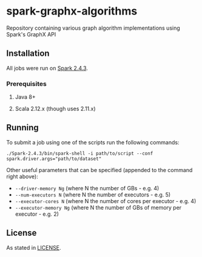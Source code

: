 # spark-graphx-algorithms
Repository containing various graph algorithm implementations using Spark's GraphX API

## Installation

All jobs were run on [Spark 2.4.3](https://spark.apache.org/releases/spark-release-2-4-3.html).

### Prerequisites

1. Java 8+

2. Scala 2.12.x (though uses 2.11.x)

## Running

To submit a job using one of the scripts run the following commands:

```
./Spark-2.4.3/bin/spark-shell -i path/to/script --conf spark.driver.args="path/to/dataset"
```

Other useful parameters that can be specified (appended to the command right above):

- `--driver-memory Ng` (where N the number of GBs - e.g. 4)
- `--num-executors N` (where N the number of executors - e.g. 5)
- `--executor-cores N` (where N the number of cores per executor - e.g. 4)
- `--executor-memory Ng` (where N the number of GBs of memory per executor - e.g. 2)

## License

As stated in [LICENSE](https://github.com/pgogousis/spark-graphx-algorithms/blob/master/LICENSE).